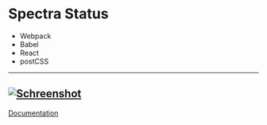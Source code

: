 # Spectra Status
* Webpack
* Babel 
* React
* postCSS

---
[![Schreenshot](https://i.imgur.com/KD3hh1z.png)](https://spectra-status.com/)
---
[Documentation](DOCUMENTATION.md)
